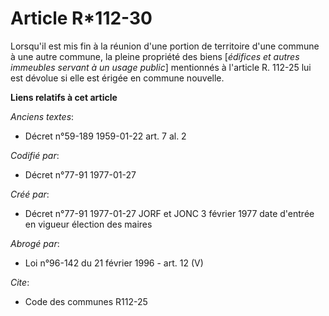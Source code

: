 # Article R*112-30

Lorsqu'il est mis fin à la réunion d'une portion de territoire d'une commune à une autre commune, la pleine propriété des
biens [*édifices et autres immeubles servant à un usage public*] mentionnés à l'article R. 112-25 lui est dévolue si elle est
érigée en commune nouvelle.

**Liens relatifs à cet article**

_Anciens textes_:

  - Décret n°59-189 1959-01-22 art. 7 al. 2

_Codifié par_:

  - Décret n°77-91 1977-01-27

_Créé par_:

  - Décret n°77-91 1977-01-27 JORF et JONC 3 février 1977 date d'entrée en vigueur élection des maires

_Abrogé par_:

  - Loi n°96-142 du 21 février 1996 - art. 12 (V)

_Cite_:

  - Code des communes R112-25
